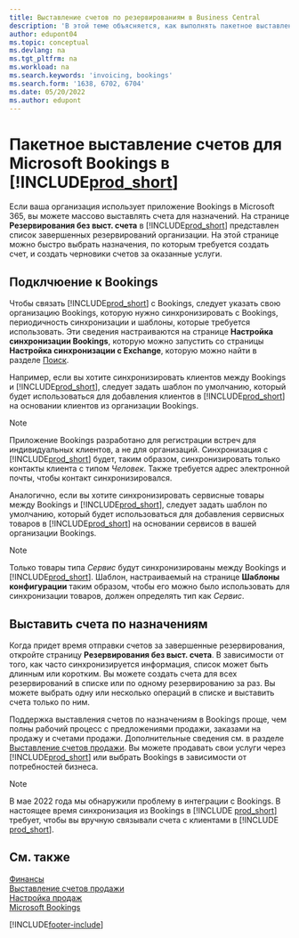 ```yaml
---
title: Выставление счетов по резервированиям в Business Central
description: 'В этой теме объясняется, как выполнять пакетное выставление счетов из Microsoft Bookings в Business Central.'
author: edupont04
ms.topic: conceptual
ms.devlang: na
ms.tgt_pltfrm: na
ms.workload: na
ms.search.keywords: 'invoicing, bookings'
ms.search.form: '1638, 6702, 6704'
ms.date: 05/20/2022
ms.author: edupont
---
```

# <a name="bulk-invoicing-for-microsoft-bookings-in-" />Пакетное выставление счетов для Microsoft Bookings в [!INCLUDE[prod_short](includes/prod_short.md)]

Если ваша организация использует приложение Bookings в Microsoft 365, вы можете массово выставлять счета для назначений. На странице **Резервирования без выст. счета** в [!INCLUDE[prod_short](includes/prod_short.md)] представлен список завершенных резервирований организации. На этой странице можно быстро выбрать назначения, по которым требуется создать счет, и создать черновики счетов за оказанные услуги.  

## <a name="connect-to-bookings" />Подклчюение к Bookings

Чтобы связать [!INCLUDE[prod_short](includes/prod_short.md)] с Bookings, следует указать свою организацию Bookings, которую нужно синхронизировать с Bookings, периодичность синхронизации и шаблоны, которые требуется использовать. Эти сведения настраиваются на странице **Настройка синхронизации Bookings**, которую можно запустить со страницы **Настройка синхронизации с Exchange**, которую можно найти в разделе [Поиск](ui-search.md).  

Например, если вы хотите синхронизировать клиентов между Bookings и [!INCLUDE[prod_short](includes/prod_short.md)], следует задать шаблон по умолчанию, который будет использоваться для добавления клиентов в [!INCLUDE[prod_short](includes/prod_short.md)] на основании клиентов из организации Bookings.  

> [!NOTE]
> Приложение Bookings разработано для регистрации встреч для индивидуальных клиентов, а не для организаций. Синхронизация с [!INCLUDE[prod_short](includes/prod_short.md)] будет, таким образом, синхронизировать только контакты клиента с типом *Человек*. Также требуется адрес электронной почты, чтобы контакт синхронизировался.  

Аналогично, если вы хотите синхронизировать сервисные товары между Bookings и [!INCLUDE[prod_short](includes/prod_short.md)], следует задать шаблон по умолчанию, который будет использоваться для добавления сервисных товаров в [!INCLUDE[prod_short](includes/prod_short.md)] на основании сервисов в вашей организации Bookings.  

> [!NOTE]
> Только товары типа *Сервис* будут синхронизированы между Bookings и [!INCLUDE[prod_short](includes/prod_short.md)]. Шаблон, настраиваемый на странице **Шаблоны конфигурации** таким образом, чтобы его можно было использовать для синхронизации товаров, должен определять тип как *Сервис*.

## <a name="invoice-appointments" />Выставить счета по назначениям

Когда придет время отправки счетов за завершенные резервирования, откройте страницу **Резервирования без выст. счета**. В зависимости от того, как часто синхронизируется информация, список может быть длинным или коротким. Вы можете создать счета для всех резервирований в списке или по одному резервированию за раз. Вы можете выбрать одну или несколько операций в списке и выставить счета только по ним.  

Поддержка выставления счетов по назначениям в Bookings проще, чем полны рабочий процесс с предложениями продажи, заказами на продажу и счетами продажи. Дополнительные сведения см. в разделе [Выставление счетов продажи](sales-how-invoice-sales.md). Вы можете продавать свои услуги через [!INCLUDE[prod_short](includes/prod_short.md)] или выбрать Bookings в зависимости от потребностей бизнеса.  

> [!NOTE]
> В мае 2022 года мы обнаружили проблему в интеграции с Bookings. В настоящее время синхронизация из Bookings в [!INCLUDE [prod_short](includes/prod_short.md)] требует, чтобы вы вручную связывали счета с клиентами в [!INCLUDE [prod_short](includes/prod_short.md)].

## <a name="see-also" />См. также

[Финансы](finance.md)  
[Выставление счетов продажи](sales-how-invoice-sales.md)  
[Настройка продаж](sales-setup-sales.md)  
[Microsoft Bookings](https://products.office.com/business/scheduling-and-booking-app)  


[!INCLUDE[footer-include](includes/footer-banner.md)]
